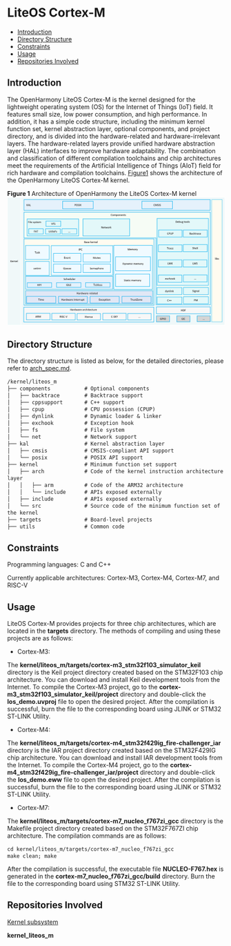 # LiteOS Cortex-M<a name="EN-US_TOPIC_0000001096757661"></a>

-   [Introduction](#section11660541593)
-   [Directory Structure](#section161941989596)
-   [Constraints](#section119744591305)
-   [Usage](#section3732185231214)
-   [Repositories Involved](#section1371113476307)

## Introduction<a name="section11660541593"></a>

The OpenHarmony LiteOS Cortex-M is the kernel designed for the lightweight operating system \(OS\) for the Internet of Things \(IoT\) field. It features small size, low power consumption, and high performance. In addition, it has a simple code structure, including the minimum kernel function set, kernel abstraction layer, optional components, and project directory, and is divided into the hardware-related and hardware-irrelevant layers. The hardware-related layers provide unified hardware abstraction layer \(HAL\) interfaces to improve hardware adaptability. The combination and classification of different compilation toolchains and chip architectures meet the requirements of the Artificial Intelligence of Things \(AIoT\) field for rich hardware and compilation toolchains.  [Figure1](#fig0865152210223)  shows the architecture of the OpenHarmony LiteOS Cortex-M kernel.

**Figure  1**  Architecture of OpenHarmony the LiteOS Cortex-M kernel<a name="fig0865152210223"></a>  
![](figures/architecture-of-openharmony-the-liteos-cortex-m-kernel.png "architecture-of-openharmony-the-liteos-cortex-m-kernel")

## Directory Structure<a name="section161941989596"></a>

The directory structure is listed as below, for the detailed directories, please refer to [arch_spec.md](arch_spec.md).

```
/kernel/liteos_m
├── components           # Optional components
│   ├── backtrace        # Backtrace support
│   ├── cppsupport       # C++ support
│   ├── cpup             # CPU possession (CPUP)
│   ├── dynlink          # Dynamic loader & linker
│   ├── exchook          # Exception hook
│   ├── fs               # File system
│   └── net              # Network support
├── kal                  # Kernel abstraction layer
│   ├── cmsis            # CMSIS-compliant API support
│   └── posix            # POSIX API support
├── kernel               # Minimum function set support
│   ├── arch             # Code of the kernel instruction architecture layer
│   │   ├── arm          # Code of the ARM32 architecture
│   │   └── include      # APIs exposed externally
│   ├── include          # APIs exposed externally
│   └── src              # Source code of the minimum function set of the kernel
├── targets              # Board-level projects
├── utils                # Common code
```

## Constraints<a name="section119744591305"></a>

Programming languages: C and C++

Currently applicable architectures: Cortex-M3, Cortex-M4, Cortex-M7, and RISC-V

## Usage<a name="section3732185231214"></a>

LiteOS Cortex-M provides projects for three chip architectures, which are located in the  **targets**  directory. The methods of compiling and using these projects are as follows:

-   Cortex-M3:

The  **kernel/liteos\_m/targets/cortex-m3\_stm32f103\_simulator\_keil**  directory is the Keil project directory created based on the STM32F103 chip architecture. You can download and install Keil development tools from the Internet. To compile the Cortex-M3 project, go to the  **cortex-m3\_stm32f103\_simulator\_keil/project**  directory and double-click the  **los\_demo.uvproj**  file to open the desired project. After the compilation is successful, burn the file to the corresponding board using JLINK or STM32 ST-LINK Utility.

-   Cortex-M4:

The  **kernel/liteos\_m/targets/cortex-m4\_stm32f429ig\_fire-challenger\_iar**  directory is the IAR project directory created based on the STM32F429IG chip architecture. You can download and install IAR development tools from the Internet. To compile the Cortex-M4 project, go to the  **cortex-m4\_stm32f429ig\_fire-challenger\_iar/project**  directory and double-click the  **los\_demo.eww**  file to open the desired project. After the compilation is successful, burn the file to the corresponding board using JLINK or STM32 ST-LINK Utility.

-   Cortex-M7:

The  **kernel/liteos\_m/targets/cortex-m7\_nucleo\_f767zi\_gcc**  directory is the Makefile project directory created based on the STM32F767ZI chip architecture. The compilation commands are as follows:

```
cd kernel/liteos_m/targets/cortex-m7_nucleo_f767zi_gcc
make clean; make
```

After the compilation is successful, the executable file  **NUCLEO-F767.hex**  is generated in the  **cortex-m7\_nucleo\_f767zi\_gcc/build**  directory. Burn the file to the corresponding board using STM32 ST-LINK Utility.

## Repositories Involved<a name="section1371113476307"></a>

[Kernel subsystem](https://gitee.com/openharmony/docs/blob/master/en/readme/kernel.md)

**kernel\_liteos\_m**

